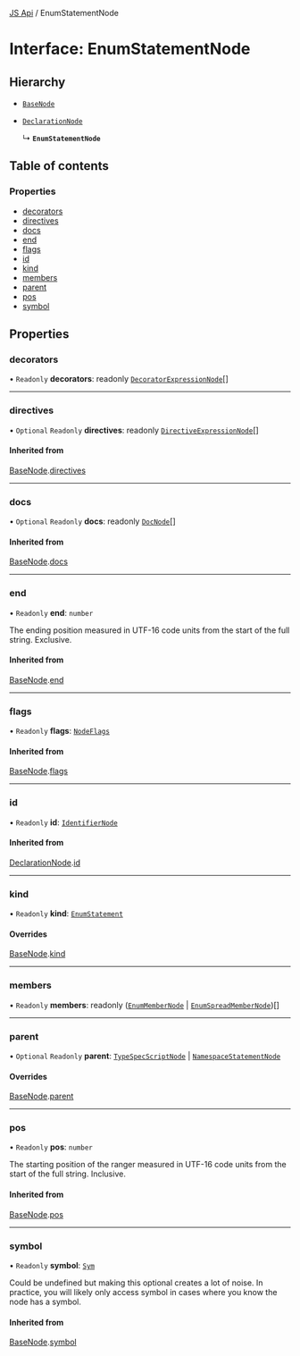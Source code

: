 [JS Api](../index.md) / EnumStatementNode

# Interface: EnumStatementNode

## Hierarchy

- [`BaseNode`](BaseNode.md)

- [`DeclarationNode`](DeclarationNode.md)

  ↳ **`EnumStatementNode`**

## Table of contents

### Properties

- [decorators](EnumStatementNode.md#decorators)
- [directives](EnumStatementNode.md#directives)
- [docs](EnumStatementNode.md#docs)
- [end](EnumStatementNode.md#end)
- [flags](EnumStatementNode.md#flags)
- [id](EnumStatementNode.md#id)
- [kind](EnumStatementNode.md#kind)
- [members](EnumStatementNode.md#members)
- [parent](EnumStatementNode.md#parent)
- [pos](EnumStatementNode.md#pos)
- [symbol](EnumStatementNode.md#symbol)

## Properties

### decorators

• `Readonly` **decorators**: readonly [`DecoratorExpressionNode`](DecoratorExpressionNode.md)[]

___

### directives

• `Optional` `Readonly` **directives**: readonly [`DirectiveExpressionNode`](DirectiveExpressionNode.md)[]

#### Inherited from

[BaseNode](BaseNode.md).[directives](BaseNode.md#directives)

___

### docs

• `Optional` `Readonly` **docs**: readonly [`DocNode`](DocNode.md)[]

#### Inherited from

[BaseNode](BaseNode.md).[docs](BaseNode.md#docs)

___

### end

• `Readonly` **end**: `number`

The ending position measured in UTF-16 code units from the start of the
full string. Exclusive.

#### Inherited from

[BaseNode](BaseNode.md).[end](BaseNode.md#end)

___

### flags

• `Readonly` **flags**: [`NodeFlags`](../enums/NodeFlags.md)

#### Inherited from

[BaseNode](BaseNode.md).[flags](BaseNode.md#flags)

___

### id

• `Readonly` **id**: [`IdentifierNode`](IdentifierNode.md)

#### Inherited from

[DeclarationNode](DeclarationNode.md).[id](DeclarationNode.md#id)

___

### kind

• `Readonly` **kind**: [`EnumStatement`](../enums/SyntaxKind.md#enumstatement)

#### Overrides

[BaseNode](BaseNode.md).[kind](BaseNode.md#kind)

___

### members

• `Readonly` **members**: readonly ([`EnumMemberNode`](EnumMemberNode.md) \| [`EnumSpreadMemberNode`](EnumSpreadMemberNode.md))[]

___

### parent

• `Optional` `Readonly` **parent**: [`TypeSpecScriptNode`](TypeSpecScriptNode.md) \| [`NamespaceStatementNode`](NamespaceStatementNode.md)

#### Overrides

[BaseNode](BaseNode.md).[parent](BaseNode.md#parent)

___

### pos

• `Readonly` **pos**: `number`

The starting position of the ranger measured in UTF-16 code units from the
start of the full string. Inclusive.

#### Inherited from

[BaseNode](BaseNode.md).[pos](BaseNode.md#pos)

___

### symbol

• `Readonly` **symbol**: [`Sym`](Sym.md)

Could be undefined but making this optional creates a lot of noise. In practice,
you will likely only access symbol in cases where you know the node has a symbol.

#### Inherited from

[BaseNode](BaseNode.md).[symbol](BaseNode.md#symbol)
